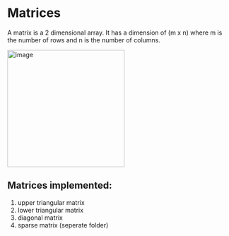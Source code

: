 # Matrices
A matrix is a 2 dimensional array. It has a dimension of (m x n) where m is the number of rows and n is the number of columns.

<img width="265" alt="image" src="https://user-images.githubusercontent.com/68846562/146651001-2a763470-95a2-40bd-b386-8c9a66171eb7.png">

## Matrices implemented:
1. upper triangular matrix
2. lower triangular matrix
3. diagonal matrix
4. sparse matrix (seperate folder)
